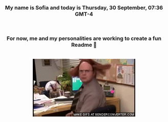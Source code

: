 


<div align="center">
<h3 >My name is Sofia and today is Thursday, 30 September, 07:36 GMT-4</h3><br>
<h3 >For now, me and my personalities are working to create a fun Readme 👋
</h3><br>
<img src='img/dwight.gif' alt='working...'/>
</div>
